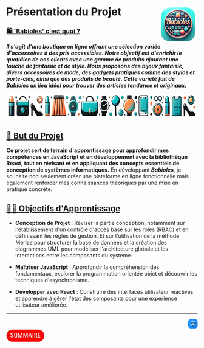 # Présentation du Projet<img align="right" height="100" src="../../assets/logo-babioles.png"/>

### <u>🛍️ '**Babioles**' c'est quoi ?</u>

***Il s'agit d'une boutique en ligne offrant une sélection variée d'accessoires à des prix accessibles. Notre objectif est d'enrichir le quotidien de nos clients avec une gamme de produits ajoutant une touche de fantaisie et de style. Nous proposons des bijoux fantaisie, divers accessoires de mode, des gadgets pratiques comme des stylos et porte-clés, ainsi que des produits de beauté. Cette variété fait de ***Babioles*** un lieu idéal pour trouver des articles tendance et originaux.***

<img height="65" src="../../assets/banniere.png"/>

## <u>🎯 But du Projet</u>
**Ce projet sert de terrain d'apprentissage pour approfondir mes compétences en JavaScript et en développement avec la bibliothèque React, tout en révisant et en appliquant des concepts essentiels de conception de systèmes informatiques.** En développant ***Babioles***, je souhaite non seulement créer une plateforme en ligne fonctionnelle mais également renforcer mes connaissances théoriques par une mise en pratique concrète.

## <u>👩‍🎓 Objectifs d'Apprentissage</u>
- **Conception de Projet** : Réviser la partie conception, notamment sur l'établissement d'un contrôle d'accès basé sur les rôles (RBAC) et en définissant les règles de gestion. Et sur l'utilisation de la méthode Merise pour structurer la base de données et la création des diagrammes UML pour modéliser l'architecture globale et les interactions entre les composants du système.

- **Maîtriser JavaScript** : Approfondir la compréhension des fondamentaux, explorer la programmation orientée objet et découvrir les techniques d'asynchronisme.

- **Développer avec React** : Construire des interfaces utilisateur réactives et apprendre à gérer l'état des composants pour une expérience utilisateur améliorée.


---
<!-- Bouton 'Retour vers le Sommaire' et Bouton 'Retour vers haut' du document -->
<div align="right">
    <a href="#présentation-du-projet">
        <img src="../../assets/icon-vers-le-haut.png" alt="Retour vers le haut" style="width: 25px;" />
    </a>
</div>
<div align="left">
    <a href="/README.md">
        <img src="../../assets/summary.png" alt="Retour vers le haut" style="width: 100px;" />
    </a>
</div>
